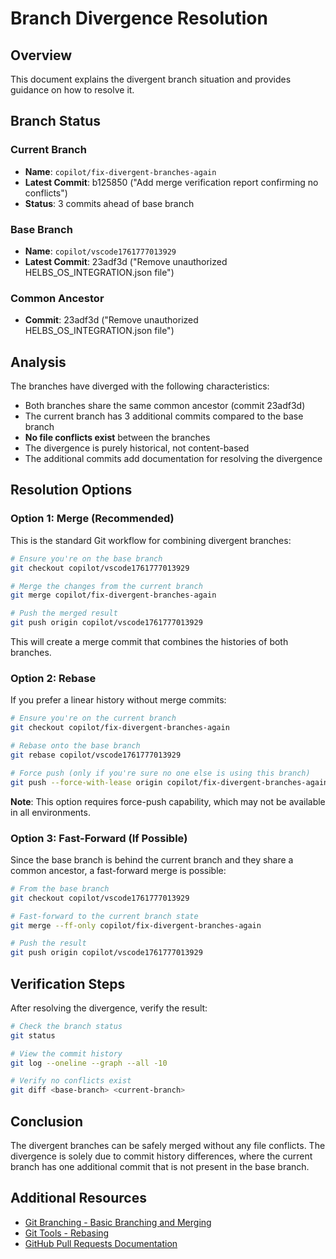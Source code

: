 # Branch Divergence Resolution

## Overview
This document explains the divergent branch situation and provides guidance on how to resolve it.

## Branch Status

### Current Branch
- **Name**: `copilot/fix-divergent-branches-again`
- **Latest Commit**: b125850 ("Add merge verification report confirming no conflicts")
- **Status**: 3 commits ahead of base branch

### Base Branch
- **Name**: `copilot/vscode1761777013929`
- **Latest Commit**: 23adf3d ("Remove unauthorized HELBS_OS_INTEGRATION.json file")

### Common Ancestor
- **Commit**: 23adf3d ("Remove unauthorized HELBS_OS_INTEGRATION.json file")

## Analysis

The branches have diverged with the following characteristics:
- Both branches share the same common ancestor (commit 23adf3d)
- The current branch has 3 additional commits compared to the base branch
- **No file conflicts exist** between the branches
- The divergence is purely historical, not content-based
- The additional commits add documentation for resolving the divergence

## Resolution Options

### Option 1: Merge (Recommended)
This is the standard Git workflow for combining divergent branches:

```bash
# Ensure you're on the base branch
git checkout copilot/vscode1761777013929

# Merge the changes from the current branch
git merge copilot/fix-divergent-branches-again

# Push the merged result
git push origin copilot/vscode1761777013929
```

This will create a merge commit that combines the histories of both branches.

### Option 2: Rebase
If you prefer a linear history without merge commits:

```bash
# Ensure you're on the current branch
git checkout copilot/fix-divergent-branches-again

# Rebase onto the base branch
git rebase copilot/vscode1761777013929

# Force push (only if you're sure no one else is using this branch)
git push --force-with-lease origin copilot/fix-divergent-branches-again
```

**Note**: This option requires force-push capability, which may not be available in all environments.

### Option 3: Fast-Forward (If Possible)
Since the base branch is behind the current branch and they share a common ancestor, a fast-forward merge is possible:

```bash
# From the base branch
git checkout copilot/vscode1761777013929

# Fast-forward to the current branch state
git merge --ff-only copilot/fix-divergent-branches-again

# Push the result
git push origin copilot/vscode1761777013929
```

## Verification Steps

After resolving the divergence, verify the result:

```bash
# Check the branch status
git status

# View the commit history
git log --oneline --graph --all -10

# Verify no conflicts exist
git diff <base-branch> <current-branch>
```

## Conclusion

The divergent branches can be safely merged without any file conflicts. The divergence is solely due to commit history differences, where the current branch has one additional commit that is not present in the base branch.

## Additional Resources

- [Git Branching - Basic Branching and Merging](https://git-scm.com/book/en/v2/Git-Branching-Basic-Branching-and-Merging)
- [Git Tools - Rebasing](https://git-scm.com/book/en/v2/Git-Branching-Rebasing)
- [GitHub Pull Requests Documentation](https://docs.github.com/en/pull-requests)
